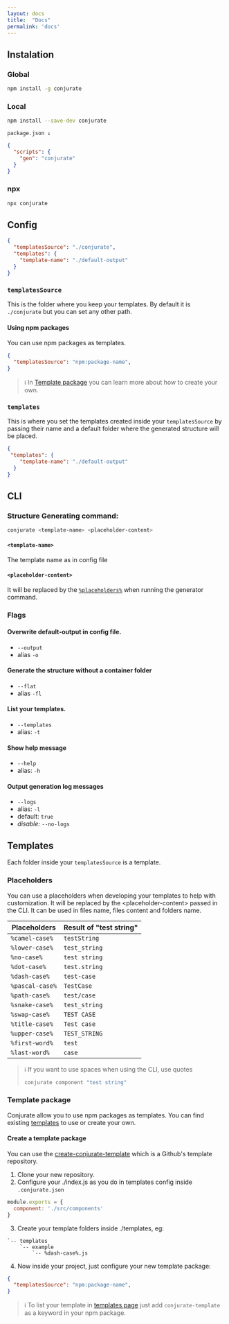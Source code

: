 ```yaml
---
layout: docs
title:  "Docs"
permalink: 'docs'
---
```


## Instalation

### Global

```bash
npm install -g conjurate
```

### Local

```bash
npm install --save-dev conjurate
```

`package.json ↓`

```json
{
  "scripts": {
    "gen": "conjurate"
  }
}
```

### npx

```bash
npx conjurate
```

## Config

```json
{
  "templatesSource": "./conjurate",
  "templates": {
    "template-name": "./default-output"
  }
}
```

### `templatesSource`

This is the folder where you keep your templates. By default it is `./conjurate` but you can set any other path.

#### Using npm packages

You can use npm packages as templates.

```json
{
  "templatesSource": "npm:package-name",
}
```

>  ℹ️ In <a href="/docs/#template-package">Template package</a> you can learn more about how to create your own.

### `templates`

This is where you set the templates created inside your `templatesSource` by passing their name and a default folder where the generated structure will be placed.

```json
{
 "templates": {
    "template-name": "./default-output"
  }
}
```


## CLI

### Structure Generating command:
```bash
conjurate <template-name> <placeholder-content>
```

#### `<template-name>`
The template name as in config file

#### `<placeholder-content>`
It will be replaced by the [`%placeholders%`](/docs/#placeholders) when running the generator command.

### Flags

#### Overwrite default-output in config file.
- `--output`
- alias `-o`

#### Generate the structure without a container folder
- `--flat`
- alias `-fl`

#### List your templates.
- `--templates`
- alias: `-t`

#### Show help message
- `--help`
- alias: `-h`

#### Output generation log messages
- `--logs`
- alias: `-l`
- default: `true`
- _disable:_ `--no-logs`

## Templates

Each folder inside your `templatesSource` is a template.

### Placeholders
You can use a placeholders when developing your templates to help with customization. It will be replaced by the <span>&lt;placeholder-content&gt;</span> passed in the CLI. It can be used in files name, files content and folders name.

| Placeholders | Result of "test string"|
| --- | -- |
|`%camel-case%` | `testString` |
|`%lower-case%` | `test_string` |
|`%no-case%` | `test string` |
|`%dot-case%` | `test.string` |
|`%dash-case%` | `test-case` |
|`%pascal-case%` | `TestCase` |
|`%path-case%` | `test/case` |
|`%snake-case%` | `test_string` |
|`%swap-case%` | `TEST CASE` |
|`%title-case%` | `Test case` |
|`%upper-case%` | `TEST_STRING` |
|`%first-word%` | `test` |
|`%last-word%` | `case` |

> ℹ️ If you want to use spaces when using the CLI, use quotes
>
>```bash
>conjurate component "test string"
>```

### Template package

Conjurate allow you to use npm packages as templates. You can find existing [templates](/templates) to use or create your own.


#### Create a template package
You can use the [create-conjurate-template](https://github.com/filipelinhares/create-conjurate-template) which is a Github's template repository.

1. Clone your new repository.
2. Configure your ./index.js as you do in templates config inside `.conjurate.json`
```js
module.exports = {
  component: './src/components'
}
```

3. Create your template folders inside ./templates, eg:
```
`-- templates
    `-- example
        `-- %dash-case%.js
```

4. Now inside your project, just configure your new template package:
```json
{
  "templatesSource": "npm:package-name",
}
```

>  ℹ️ To list your template in <a href="/templates">templates page</a> just add <code>conjurate-template</code> as a keyword in your npm package.


[travis-img]: https://travis-ci.org/filipelinhares/conjurate.svg?branch=master
[travis-url]: https://travis-ci.org/filipelinhares/conjurate
[changelog-image]: https://img.shields.io/badge/changelog-md-blue.svg?style=flat
[changelog-url]: CHANGELOG.md
[license-image]: https://img.shields.io/npm/l/conjurate.svg?style=flat
[license-url]: LICENSE.md
[npm-image]: https://img.shields.io/npm/v/conjurate.svg?style=flat
[npm-url]: https://www.npmjs.com/package/conjurate



